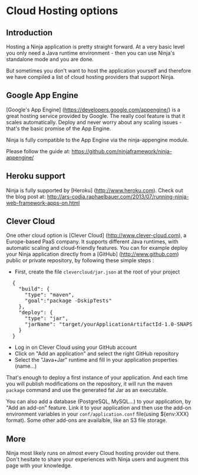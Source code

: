 Cloud Hosting options
=====================

Introduction
------------

Hosting a Ninja application is pretty straight forward. At a very basic level you
only need a Java runtime environment - then you can use Ninja's standalone
mode and you are done.

But sometimes you don't want to host the application yourself and therefore we
have compiled a list of cloud hosting providers that support Ninja.

Google App Engine
-----------------

[Google's App Engine] (https://developers.google.com/appengine/) is a great hosting service provided by Google.
The really cool feature is that it scales automatically. 
Deploy and never worry about any scaling issues - that's the basic promise of the App Engine.

Ninja is fully compatible to the App Engine via the ninja-appengine module.

Please follow the guide at: https://github.com/ninjaframework/ninja-appengine/

Heroku support
--------------

Ninja is fully supported by [Heroku] (http://www.heroku.com). Check out the blog post at:
http://ars-codia.raphaelbauer.com/2013/07/running-ninja-web-framework-apps-on.html

Clever Cloud
------------

One other cloud option is [Clever Cloud] (http://www.clever-cloud.com), a Europe-based PaaS company. 
It supports different Java runtimes, with automatic scaling and cloud-friendly features. 
You can for example deploy your Ninja application directly from a [GitHub] (http://www.github.com) 
public or private repository, by following these simple steps :
 * First, create the file <code>clevercloud/jar.json</code> at the root of your project
<pre class="prettyprint">
  {
    "build": {
      "type": "maven", 
      "goal":"package -DskipTests"
    }, 
    "deploy": {
      "type": "jar", 
      "jarName": "target/yourApplicationArtifactId-1.0-SNAPSHOT.jar"
    }
  }
</pre>
 * Log in on Clever Cloud using your GitHub account
 * Click on "Add an application" and select the right GitHub repository
 * Select the "Java+Jar" runtime and fill in your application properties (name...)

That's enough to deploy a first instance of your application. And each time 
you will publish modifications on the repository, it will run the maven <code>package</code> 
command and use the generated fat Jar as an executable.

You can also add a database (PostgreSQL, MySQL...) to your application, by "Add an add-on" feature. 
Link it to your application and then use the add-on environment variables in your <code>conf/application.conf</code> 
file(using ${env:XXX} format). Some other add-ons are availalble, like an S3 file storage.

More
----

Ninja most likely runs on almost every Cloud hosting provider out there. Don't
hesitate to share your experiences with Ninja users and augment this page with
your knowledge.
